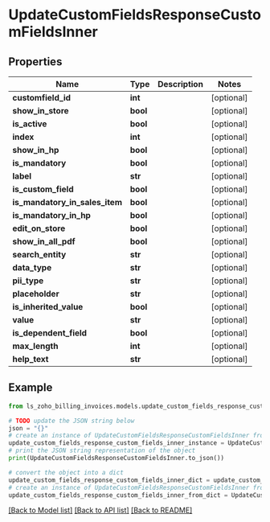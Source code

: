 # UpdateCustomFieldsResponseCustomFieldsInner


## Properties

Name | Type | Description | Notes
------------ | ------------- | ------------- | -------------
**customfield_id** | **int** |  | [optional] 
**show_in_store** | **bool** |  | [optional] 
**is_active** | **bool** |  | [optional] 
**index** | **int** |  | [optional] 
**show_in_hp** | **bool** |  | [optional] 
**is_mandatory** | **bool** |  | [optional] 
**label** | **str** |  | [optional] 
**is_custom_field** | **bool** |  | [optional] 
**is_mandatory_in_sales_item** | **bool** |  | [optional] 
**is_mandatory_in_hp** | **bool** |  | [optional] 
**edit_on_store** | **bool** |  | [optional] 
**show_in_all_pdf** | **bool** |  | [optional] 
**search_entity** | **str** |  | [optional] 
**data_type** | **str** |  | [optional] 
**pii_type** | **str** |  | [optional] 
**placeholder** | **str** |  | [optional] 
**is_inherited_value** | **bool** |  | [optional] 
**value** | **str** |  | [optional] 
**is_dependent_field** | **bool** |  | [optional] 
**max_length** | **int** |  | [optional] 
**help_text** | **str** |  | [optional] 

## Example

```python
from ls_zoho_billing_invoices.models.update_custom_fields_response_custom_fields_inner import UpdateCustomFieldsResponseCustomFieldsInner

# TODO update the JSON string below
json = "{}"
# create an instance of UpdateCustomFieldsResponseCustomFieldsInner from a JSON string
update_custom_fields_response_custom_fields_inner_instance = UpdateCustomFieldsResponseCustomFieldsInner.from_json(json)
# print the JSON string representation of the object
print(UpdateCustomFieldsResponseCustomFieldsInner.to_json())

# convert the object into a dict
update_custom_fields_response_custom_fields_inner_dict = update_custom_fields_response_custom_fields_inner_instance.to_dict()
# create an instance of UpdateCustomFieldsResponseCustomFieldsInner from a dict
update_custom_fields_response_custom_fields_inner_from_dict = UpdateCustomFieldsResponseCustomFieldsInner.from_dict(update_custom_fields_response_custom_fields_inner_dict)
```
[[Back to Model list]](../README.md#documentation-for-models) [[Back to API list]](../README.md#documentation-for-api-endpoints) [[Back to README]](../README.md)


